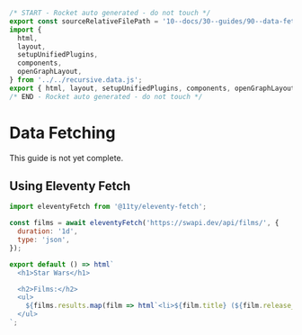 ```js server
/* START - Rocket auto generated - do not touch */
export const sourceRelativeFilePath = '10--docs/30--guides/90--data-fetching.rocket.md';
import {
  html,
  layout,
  setupUnifiedPlugins,
  components,
  openGraphLayout,
} from '../../recursive.data.js';
export { html, layout, setupUnifiedPlugins, components, openGraphLayout };
/* END - Rocket auto generated - do not touch */
```

# Data Fetching

<inline-notification type="warning">

This guide is not yet complete.

</inline-notification>

## Using Eleventy Fetch

```js
import eleventyFetch from '@11ty/eleventy-fetch';

const films = await eleventyFetch('https://swapi.dev/api/films/', {
  duration: '1d',
  type: 'json',
});

export default () => html`
  <h1>Star Wars</h1>

  <h2>Films:</h2>
  <ul>
    ${films.results.map(film => html`<li>${film.title} (${film.release_date})</li>`)}
  </ul>
`;
```
